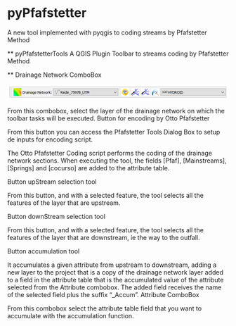 # pyPfafstetter
A new tool implemented with pyqgis to coding streams by Pfafstetter Method


** pyPfafstetterTools
A QGIS Plugin Toolbar to streams coding by Pfafstetter Method

 

** Drainage Network ComboBox 

![bar1](https://github.com/bielenki/pyPfafstetter/blob/main/fig/bar1.png?raw=true)
 
From this combobox, select the layer of the drainage network on which the toolbar tasks will be executed.
Button for encoding by Otto Pfafstetter
 
 
From this button you can access the Pfafstetter Tools Dialog Box to setup de inputs for encoding script.
 
The Otto Pfafstetter Coding script performs the coding of the drainage network sections. When executing the tool, the fields [Pfaf], [Mainstreams], [Springs] and [cocurso] are added to the attribute table.

Button upStream selection tool
  
 
From this button, and with a selected feature, the tool selects all the features of the layer that are upstream.
 
Button downStream selection tool
 
 
From this button, and with a selected feature, the tool selects all the features of the layer that are downstream, ie the way to the outfall.
 


Button accumulation tool
 
 
It accumulates a given attribute from upstream to downstream, adding a new layer to the project that is a copy of the drainage network layer added to a field in the attribute table that is the accumulated value of the attribute selected from the Attribute combobox. The added field receives the name of the selected field plus the suffix “_Accum”.
Attribute ComboBox 
 
From this combobox select the attribute table field that you want to accumulate with the accumulation function.

